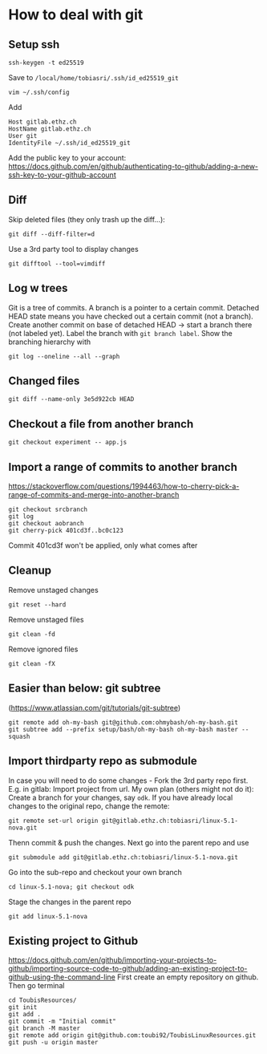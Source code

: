 # How to deal with git

## Setup ssh
	ssh-keygen -t ed25519
	
Save to `/local/home/tobiasri/.ssh/id_ed25519_git`

	vim ~/.ssh/config
	
Add

	Host gitlab.ethz.ch
	HostName gitlab.ethz.ch
	User git
	IdentityFile ~/.ssh/id_ed25519_git

Add the public key to your account: 
https://docs.github.com/en/github/authenticating-to-github/adding-a-new-ssh-key-to-your-github-account

## Diff
Skip deleted files (they only trash up the diff...):

	git diff --diff-filter=d

Use a 3rd party tool to display changes

	git difftool --tool=vimdiff
	
## Log w trees
Git is a tree of commits.
A branch is a pointer to a certain commit.
Detached HEAD state means you have checked out a certain commit (not a branch).
Create another commit on base of detached HEAD -> start a branch there (not labeled yet). 
Label the branch with `git branch label`.
Show the branching hierarchy with

	git log --oneline --all --graph
	
## Changed files

	git diff --name-only 3e5d922cb HEAD

## Checkout a file from another branch

	git checkout experiment -- app.js
	
## Import a range of commits to another branch
https://stackoverflow.com/questions/1994463/how-to-cherry-pick-a-range-of-commits-and-merge-into-another-branch

	git checkout srcbranch
	git log
	git checkout aobranch
	git cherry-pick 401cd3f..bc0c123
	
Commit 401cd3f won't be applied, only what comes after

## Cleanup
Remove unstaged changes

	git reset --hard
	
Remove unstaged files

	git clean -fd
	
Remove ignored files

	git clean -fX

## Easier than below: git subtree
(https://www.atlassian.com/git/tutorials/git-subtree)

	git remote add oh-my-bash git@github.com:ohmybash/oh-my-bash.git
	git subtree add --prefix setup/bash/oh-my-bash oh-my-bash master --squash

## Import thirdparty repo as submodule
In case you will need to do some changes - Fork the 3rd party repo first.
E.g. in gitlab: Import project from url.
My own plan (others might not do it): Create a branch for your changes, say `odk`.
If you have already local changes to the original repo, change the remote:

	git remote set-url origin git@gitlab.ethz.ch:tobiasri/linux-5.1-nova.git
	
Thenn commit & push the changes.
Next go into the parent repo and use 

	git submodule add git@gitlab.ethz.ch:tobiasri/linux-5.1-nova.git
	
Go into the sub-repo and checkout your own branch

	cd linux-5.1-nova; git checkout odk
	
Stage the changes in the parent repo

	git add linux-5.1-nova

## Existing project to Github
https://docs.github.com/en/github/importing-your-projects-to-github/importing-source-code-to-github/adding-an-existing-project-to-github-using-the-command-line
First create an empty repository on github. Then go terminal

	cd ToubisResources/
	git init
	git add .
	git commit -m "Initial commit"
	git branch -M master
	git remote add origin git@github.com:toubi92/ToubisLinuxResources.git
	git push -u origin master
